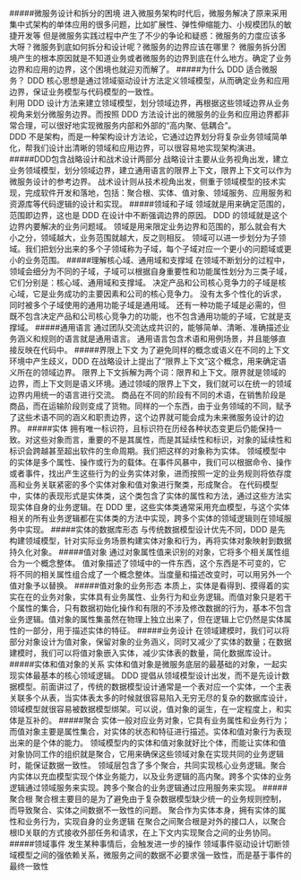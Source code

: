 #####微服务设计和拆分的困境 
    进入微服务架构时代后，微服务解决了原来采用集中式架构的单体应用的很多问题，比如扩展性、弹性伸缩能力、小规模团队的敏捷开发等
    但是微服务实践过程中产生了不少的争论和疑惑：微服务的力度应该多大呀？微服务到底如何拆分和设计呢？微服务的边界应该在哪里？
    微服务拆分困境产生的根本原因就是不知道业务或者微服务的边界到底在什么地方。确定了业务边界和应用的边界，这个困境也就迎刃而解了。
#####为什么 DDD 适合微服务？ 
    DDD 核心思想是通过领域驱动设计方法定义领域模型，从而确定业务和应用边界，保证业务模型与代码模型的一致性。  
    利用 DDD 设计方法来建立领域模型，划分领域边界，再根据这些领域边界从业务视角来划分微服务边界。而按照 DDD 方法设计出的微服务的业务和应用边界都非常合理，可以很好地实现微服务内部和外部的“高内聚、低耦合”。  
    DDD 不是架构，而是一种架构设计方法论，它通过边界划分将复杂业务领域简单化，帮我们设计出清晰的领域和应用边界，可以很容易地实现架构演进。
#####DDD包含战略设计和战术设计两部分
    战略设计主要从业务视角出发，建立业务领域模型，划分领域边界，建立通用语言的限界上下文，限界上下文可以作为微服务设计的参考边界。
    战术设计则从技术视角出发，侧重于领域模型的技术实现，完成软件开发和落地，包括：聚合根、实体、值对象、领域服务、应用服务和资源库等代码逻辑的设计和实现。
#####领域和子域
    领域就是用来确定范围的，范围即边界，这也是 DDD 在设计中不断强调边界的原因。
    DDD 的领域就是这个边界内要解决的业务问题域。
    领域是用来限定业务边界和范围的，那么就会有大小之分，领域越大，业务范围就越大，反之则相反。
    领域可以进一步划分为子领域。我们把划分出来的多个子领域称为子域，每个子域对应一个更小的问题域或更小的业务范围。
#####理解核心域、通用域和支撑域
    在领域不断划分的过程中，领域会细分为不同的子域，子域可以根据自身重要性和功能属性划分为三类子域，它们分别是：核心域、通用域和支撑域。
    决定产品和公司核心竞争力的子域是核心域，它是业务成功的主要因素和公司的核心竞争力。
    没有太多个性化的诉求，同时被多个子域使用的通用功能子域是通用域。
    还有一种功能子域是必需的，但既不包含决定产品和公司核心竞争力的功能，也不包含通用功能的子域，它就是支撑域。
#####通用语言
    通过团队交流达成共识的，能够简单、清晰、准确描述业务涵义和规则的语言就是通用语言。
    通用语言包含术语和用例场景，并且能够直接反映在代码中。
#####界限上下文
    为了避免同样的概念或语义在不同的上下文环境中产生歧义，DDD 在战略设计上提出了“限界上下文”这个概念，用来确定语义所在的领域边界。
    限界上下文拆解为两个词：限界和上下文。限界就是领域的边界，而上下文则是语义环境。通过领域的限界上下文，我们就可以在统一的领域边界内用统一的语言进行交流。
    商品在不同的阶段有不同的术语，在销售阶段是商品，而在运输阶段则变成了货物。同样的一个东西，由于业务领域的不同，赋予了这些术语不同的涵义和职责边界，这个边界就可能会成为未来微服务设计的边界。
#####实体
    拥有唯一标识符，且标识符在历经各种状态变更后仍能保持一致。对这些对象而言，重要的不是其属性，而是其延续性和标识，对象的延续性和标识会跨越甚至超出软件的生命周期。我们把这样的对象称为实体。
    领域模型中的实体是多个属性、操作或行为的载体。在事件风暴中，我们可以根据命令、操作或者事件，找出产生这些行为的业务实体对象，进而按照一定的业务规则将依存度高和业务关联紧密的多个实体对象和值对象进行聚类，形成聚合。
    在代码模型中，实体的表现形式是实体类，这个类包含了实体的属性和方法，通过这些方法实现实体自身的业务逻辑。在 DDD 里，这些实体类通常采用充血模型，与这个实体相关的所有业务逻辑都在实体类的方法中实现，跨多个实体的领域逻辑则在领域服务中实现。
#####实体的数据库形态
    与传统数据模型设计优先不同，DDD 是先构建领域模型，针对实际业务场景构建实体对象和行为，再将实体对象映射到数据持久化对象。
#####值对象
    通过对象属性值来识别的对象，它将多个相关属性组合为一个概念整体。
    值对象描述了领域中的一件东西，这个东西是不可变的，它将不同的相关属性组合成了一个概念整体。当度量和描述改变时，可以用另外一个值对象予以替换。
#####值对象的业务形态
    本质上，实体是看得到、摸得着的实实在在的业务对象，实体具有业务属性、业务行为和业务逻辑。而值对象只是若干个属性的集合，只有数据初始化操作和有限的不涉及修改数据的行为，基本不包含业务逻辑。值对象的属性集虽然在物理上独立出来了，但在逻辑上它仍然是实体属性的一部分，用于描述实体的特征。
#####业务设计
    在领域建模时，我们可以将部分对象设计为值对象，保留对象的业务涵义，同时又减少了实体的数量；在数据建模时，我们可以将值对象嵌入实体，减少实体表的数量，简化数据库设计。
#####实体和值对象的关系
    实体和值对象是微服务底层的最基础的对象，一起实现实体最基本的核心领域逻辑。
    DDD 提倡从领域模型设计出发，而不是先设计数据模型。前面讲过了，传统的数据模型设计通常是一个表对应一个实体，一个主表关联多个从表，当实体表太多的时候就很容易陷入无穷无尽的复杂的数据库设计，领域模型就很容易被数据模型绑架。可以说，值对象的诞生，在一定程度上，和实体是互补的。
#####聚合
    实体一般对应业务对象，它具有业务属性和业务行为；而值对象主要是属性集合，对实体的状态和特征进行描述。实体和值对象行为表现出来的是个体的能力。
    领域模型内的实体和值对象就好比个体，而能让实体和值对象协同工作的组织就是聚合，它用来确保这些领域对象在实现共同的业务逻辑时，能保证数据一致性。
    领域层包含了多个聚合，共同实现核心业务逻辑。聚合内实体以充血模型实现个体业务能力，以及业务逻辑的高内聚。跨多个实体的业务逻辑通过领域服务来实现。跨多个聚合的业务逻辑通过应用服务来实现。
#####聚合根
    聚合根主要目的是为了避免由于复杂数据模型缺少统一的业务规则控制，而导致聚合、实体之间数据不一致性的问题。
    聚合作为实体本身，拥有实体的属性和业务行为，实现自身的业务逻辑
    在聚合之间聚合根是对外的接口人，以聚合根ID关联的方式接收外部任务和请求，在上下文内实现聚合之间的业务协同。
#####领域事件
    发生某种事情后，会触发进一步的操作
    领域事件驱动设计切断领域模型之间的强依赖关系，微服务之间的数据不必要求强一致性，而是基于事件的最终一致性
    